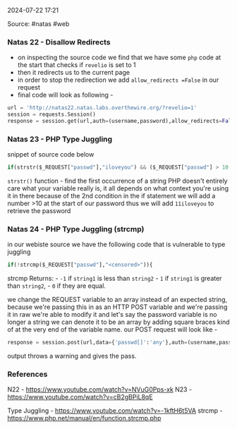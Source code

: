 
2024-07-22 17:21

Source: #natas  #web 
### Natas 22 - Disallow Redirects

- on inspecting the source code we find that we have some `php` code at the start that checks if `revelio` is set to 1 
- then it redirects us to the current page 
- in order to stop the redirection we add `allow_redirects =False` in our request
- final code will look as following - 

```python
url = 'http://natas22.natas.labs.overthewire.org/?revelio=1'
session = requests.Session()
response = session.get(url,auth=(username,password),allow_redirects=False)
```

### Natas 23 - PHP Type Juggling

snippet of source code below
```python
if(strstr($_REQUEST["passwd"],"iloveyou") && ($_REQUEST["passwd"] > 10 )){
```
`strstr()` function - find the first occurrence of a string
PHP doesn't entirely care what your variable really is, it all depends on what context you're using it in there 
because of the 2nd condition in the if statement we will add a number >10 at the start of our password 
thus we will add `11iloveyou`  to retrieve the password

### Natas 24 - PHP Type Juggling (strcmp)

in our webiste source we have the following code that is vulnerable to type juggling
```python
if(!strcmp($_REQUEST["passwd"],"<censored>")){
```
strcmp Returns: 
	- `-1` if `string1` is less than `string2`
	- `1` if `string1` is greater than `string2`, 
	- `0` if they are equal.
	
we change the REQUEST variable to an array instead of an expected string, because we're passing this in as an HTTP POST variable and we're passing it in raw we're able to modify it and let's say the password variable is no longer a string we can denote it to be an array by adding  square braces kind of at the very end of the variable name. our POST request will look like - 
```python
response = session.post(url,data={'passwd[]':'any'},auth=(username,password))
```
output throws a warning and gives the pass.

### References

N22 - https://www.youtube.com/watch?v=NVuG0Pps-xk
N23 - https://www.youtube.com/watch?v=cB2gBPiL8qE

Type Juggling - https://www.youtube.com/watch?v=-1kftH6t5VA
strcmp - https://www.php.net/manual/en/function.strcmp.php